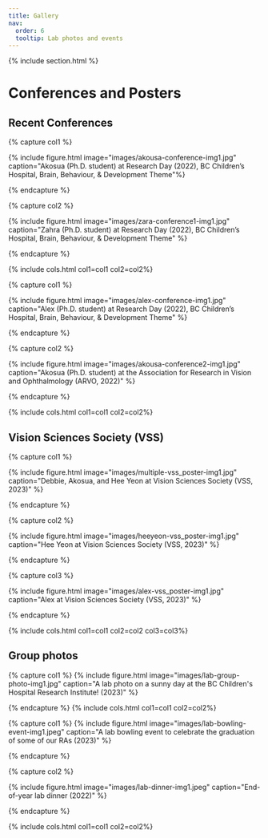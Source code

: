 ```yaml
---
title: Gallery
nav:
  order: 6
  tooltip: Lab photos and events
---
```


{% include section.html %}
# Conferences and Posters

## Recent Conferences 

<!-- Research Day Images -->
{% capture col1 %}

{% include figure.html image="images/akousa-conference-img1.jpg" caption="Akosua (Ph.D. student) at Research Day (2022), BC Children’s Hospital, Brain, Behaviour, & Development Theme"%}

{% endcapture %}

{% capture col2 %}

{% include figure.html image="images/zara-conference1-img1.jpg" caption="Zahra (Ph.D. student) at Research Day (2022), BC Children’s Hospital, Brain, Behaviour, & Development Theme" %}

{% endcapture %}

{% include cols.html col1=col1 col2=col2%}

<!-- Research Day image (Alex) and Akousa  -->
{% capture col1 %}

{% include figure.html image="images/alex-conference-img1.jpg" caption="Alex (Ph.D. student) at Research Day (2022), BC Children’s Hospital, Brain, Behaviour, & Development Theme" %}

{% endcapture %}

{% capture col2 %}

{% include figure.html image="images/akousa-conference2-img1.jpg" caption="Akosua (Ph.D. student) at the Association for Research in Vision and Ophthalmology (ARVO, 2022)" %}

{% endcapture %}

{% include cols.html col1=col1 col2=col2%}


## Vision Sciences Society (VSS)
{% capture col1 %}

{% include figure.html image="images/multiple-vss_poster-img1.jpg" caption="Debbie, Akosua, and Hee Yeon at Vision Sciences Society (VSS, 2023)" %}

{% endcapture %}

{% capture col2 %}

{% include figure.html image="images/heeyeon-vss_poster-img1.jpg" caption="Hee Yeon at Vision Sciences Society (VSS, 2023)" %}

{% endcapture %}

{% capture col3 %}

{% include figure.html image="images/alex-vss_poster-img1.jpg" caption="Alex at Vision Sciences Society (VSS, 2023)" %}

{% endcapture %}

{% include cols.html col1=col1 col2=col2 col3=col3%}

## Group photos
{% capture col1 %}
{% include figure.html image="images/lab-group-photo-img1.jpg" caption="A lab photo on a sunny day at the BC Children's Hospital Research Institute! (2023)" %}

{% endcapture %}
{% include cols.html col1=col1 col2=col2%}

{% capture col1 %}
{% include figure.html image="images/lab-bowling-event-img1.jpeg" caption="A lab bowling event to celebrate the graduation of some of our RAs  (2023)" %}

{% endcapture %}

{% capture col2 %}

{% include figure.html image="images/lab-dinner-img1.jpeg" caption="End-of-year lab dinner (2022)" %}

{% endcapture %}

{% include cols.html col1=col1 col2=col2%}
